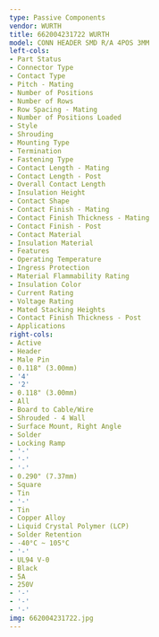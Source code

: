 ```yaml
---
type: Passive Components
vendor: WURTH
title: 662004231722 WURTH
model: CONN HEADER SMD R/A 4POS 3MM
left-cols:
- Part Status
- Connector Type
- Contact Type
- Pitch - Mating
- Number of Positions
- Number of Rows
- Row Spacing - Mating
- Number of Positions Loaded
- Style
- Shrouding
- Mounting Type
- Termination
- Fastening Type
- Contact Length - Mating
- Contact Length - Post
- Overall Contact Length
- Insulation Height
- Contact Shape
- Contact Finish - Mating
- Contact Finish Thickness - Mating
- Contact Finish - Post
- Contact Material
- Insulation Material
- Features
- Operating Temperature
- Ingress Protection
- Material Flammability Rating
- Insulation Color
- Current Rating
- Voltage Rating
- Mated Stacking Heights
- Contact Finish Thickness - Post
- Applications
right-cols:
- Active
- Header
- Male Pin
- 0.118" (3.00mm)
- '4'
- '2'
- 0.118" (3.00mm)
- All
- Board to Cable/Wire
- Shrouded - 4 Wall
- Surface Mount, Right Angle
- Solder
- Locking Ramp
- '-'
- '-'
- '-'
- 0.290" (7.37mm)
- Square
- Tin
- '-'
- Tin
- Copper Alloy
- Liquid Crystal Polymer (LCP)
- Solder Retention
- -40°C ~ 105°C
- '-'
- UL94 V-0
- Black
- 5A
- 250V
- '-'
- '-'
- '-'
img: 662004231722.jpg
---
```

